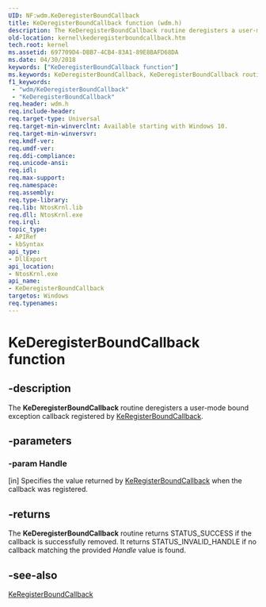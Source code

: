 ```yaml
---
UID: NF:wdm.KeDeregisterBoundCallback
title: KeDeregisterBoundCallback function (wdm.h)
description: The KeDeregisterBoundCallback routine deregisters a user-mode bound exception callback registered by KeRegisterBoundCallback.
old-location: kernel\kederegisterboundcallback.htm
tech.root: kernel
ms.assetid: 697709D4-DBB7-4CB4-83A1-89E8BAFD68DA
ms.date: 04/30/2018
keywords: ["KeDeregisterBoundCallback function"]
ms.keywords: KeDeregisterBoundCallback, KeDeregisterBoundCallback routine [Kernel-Mode Driver Architecture], kernel.kederegisterboundcallback, wdm/KeDeregisterBoundCallback
f1_keywords:
 - "wdm/KeDeregisterBoundCallback"
 - "KeDeregisterBoundCallback"
req.header: wdm.h
req.include-header: 
req.target-type: Universal
req.target-min-winverclnt: Available starting with Windows 10.
req.target-min-winversvr: 
req.kmdf-ver: 
req.umdf-ver: 
req.ddi-compliance: 
req.unicode-ansi: 
req.idl: 
req.max-support: 
req.namespace: 
req.assembly: 
req.type-library: 
req.lib: NtosKrnl.lib
req.dll: NtosKrnl.exe
req.irql: 
topic_type:
- APIRef
- kbSyntax
api_type:
- DllExport
api_location:
- NtosKrnl.exe
api_name:
- KeDeregisterBoundCallback
targetos: Windows
req.typenames: 
---
```


# KeDeregisterBoundCallback function


## -description


The <b>KeDeregisterBoundCallback</b> routine deregisters a user-mode bound exception callback registered by <a href="https://docs.microsoft.com/windows-hardware/drivers/ddi/wdm/nf-wdm-keregisterboundcallback">KeRegisterBoundCallback</a>.


## -parameters




### -param Handle 
[in]
Specifies the value returned by <a href="https://docs.microsoft.com/windows-hardware/drivers/ddi/wdm/nf-wdm-keregisterboundcallback">KeRegisterBoundCallback</a> when the callback was registered. 


## -returns



The <b>KeDeregisterBoundCallback</b> routine returns STATUS_SUCCESS if the callback is successfully removed. It returns STATUS_INVALID_HANDLE if no callback matching the provided <i>Handle</i> value is found.




## -see-also




<a href="https://docs.microsoft.com/windows-hardware/drivers/ddi/wdm/nf-wdm-keregisterboundcallback">KeRegisterBoundCallback</a>
 

 

